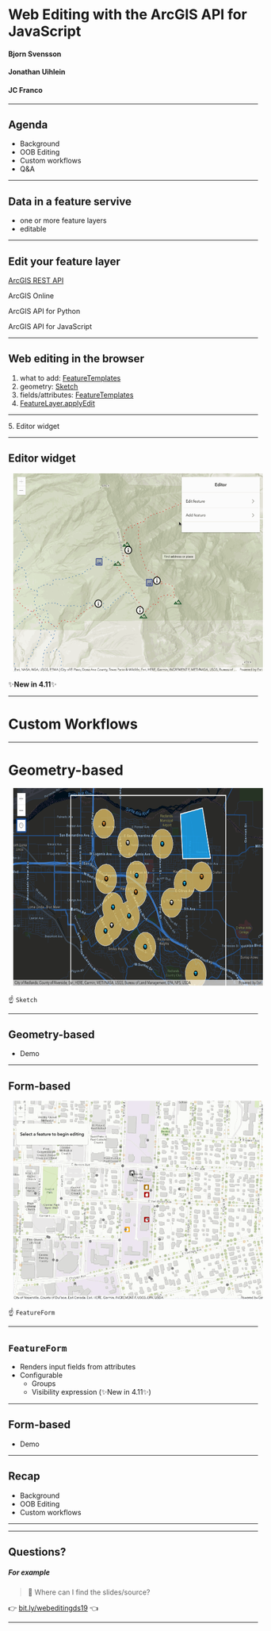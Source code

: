 <!-- .slide: data-background="../node_modules/esri-reveal.js-templates/img/2019/devsummit/bg-1.png" data-background-size="cover" -->

# Web Editing with the ArcGIS API for JavaScript

#### Bjorn Svensson
#### Jonathan Uihlein
#### JC Franco

---

<!-- .slide: data-background="../node_modules/esri-reveal.js-templates/img/2019/devsummit/bg-3.png" data-background-size="cover" -->

## Agenda

* Background
* OOB Editing
* Custom workflows
* Q&A

---

<!-- .slide: data-background="../node_modules/esri-reveal.js-templates/img/2019/devsummit/bg-2.png" data-background-size="cover" -->

## Data in a feature servive

* one or more feature layers
* editable

---

<!-- .slide: data-background="../node_modules/esri-reveal.js-templates/img/2019/devsummit/bg-2.png" data-background-size="cover" -->

## Edit your feature layer

<u>ArcGIS REST API</u>

ArcGIS Online

ArcGIS API for Python

ArcGIS API for JavaScript

---

<!-- .slide: data-background="../node_modules/esri-reveal.js-templates/img/2019/devsummit/bg-2.png" data-background-size="cover" -->

## Web editing in the browser

1. what to add: [FeatureTemplates](http://developers.arcgis.com/javascript/latest/api-reference/esri-widgets-FeatureTemplates.html)
2. geometry: [Sketch](http://developers.arcgis.com/javascript/latest/api-reference/esri-widgets-FeatureTemplates.html)
3. fields/attributes: [FeatureTemplates](http://developers.arcgis.com/javascript/latest/api-reference/esri-widgets-FeatureTemplates.html)
4. [FeatureLayer.applyEdit](http://developers.arcgis.com/javascript/latest/api-reference/esri-layers-FeatureLayer.html#applyEdits)
<hr>
5. Editor widget

---

<!-- .slide: data-background="../node_modules/esri-reveal.js-templates/img/2019/devsummit/bg-4.png" data-background-size="cover" -->

## Editor widget

<img src="./images/editor-in-action.gif" height="400" style="margin-left:10px; margin-right: 10px;"/>

✨**New in 4.11**✨

---

<!-- .slide: data-background="../node_modules/esri-reveal.js-templates/img/2019/devsummit/bg-4.png" data-background-size="cover" -->

# Custom Workflows

---

<!-- .slide: data-background="../node_modules/esri-reveal.js-templates/img/2019/devsummit/bg-3.png" data-background-size="cover" -->

# Geometry-based

<img src="images/sketch-in-action.png" height="400" style="margin-left:10px; margin-right: 10px;"/>

☝ `Sketch`

---

<!-- .slide: data-background="../node_modules/esri-reveal.js-templates/img/2019/devsummit/bg-4.png" data-background-size="cover" -->

## Geometry-based

* Demo

<!-- add screenshot for geometry-based demo -->

---

<!-- .slide: data-background="../node_modules/esri-reveal.js-templates/img/2019/devsummit/bg-5.png" data-background-size="cover" -->

## Form-based

<img src="images/ff-in-action.gif" height="400" style="margin-left:10px; margin-right: 10px;"/>

☝ `FeatureForm`

---

## `FeatureForm`

* Renders input fields from attributes<!-- .element: class="fragment" data-fragment-index="1" --> 
* Configurable<!-- .element: class="fragment" data-fragment-index="2" -->
  * Groups <!-- .element: class="fragment" data-fragment-index="2" -->
  * Visibility expression (✨New in 4.11✨) <!-- .element: class="fragment" data-fragment-index="2" -->

---

<!-- .slide: data-background="../node_modules/esri-reveal.js-templates/img/2019/devsummit/bg-4.png" data-background-size="cover" -->

## Form-based

* Demo

<!-- add screenshot for form-based demo -->

---

<!-- .slide: data-background="../node_modules/esri-reveal.js-templates/img/2019/devsummit/bg-6.png" data-background-size="cover" -->

## Recap

* Background
* OOB Editing
* Custom workflows 

---

<!-- SURVEY SLIDE: -->
<section data-markdown data-background="../node_modules/esri-reveal.js-templates/img/2019/devsummit/bg-rating.png">

---

## Questions?

##### For example

> 🤔 Where can I find the slides/source?

👉 [bit.ly/webeditingds19](http://bit.ly/webeditingds19) 👈

---

<!-- .slide: data-background="../node_modules/esri-reveal.js-templates/img/2019/devsummit/bg-esri.png" data-background-size="cover" -->
